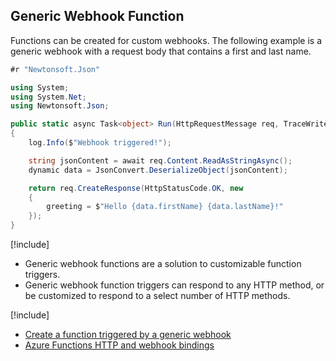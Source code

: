 ## Generic Webhook Function

Functions can be created for custom webhooks. The following example is a generic webhook with a request body that contains a first and last name. 

```csharp
#r "Newtonsoft.Json"

using System;
using System.Net;
using Newtonsoft.Json;

public static async Task<object> Run(HttpRequestMessage req, TraceWriter log)
{
    log.Info($"Webhook triggered!");

    string jsonContent = await req.Content.ReadAsStringAsync();
    dynamic data = JsonConvert.DeserializeObject(jsonContent);

    return req.CreateResponse(HttpStatusCode.OK, new
    {
        greeting = $"Hello {data.firstName} {data.lastName}!"
    });
}
```


[!include[](../includes/takeaways-heading.md)]

- Generic webhook functions are a solution to customizable function triggers.
- Generic webhook function triggers can respond to any HTTP method, or be customized to respond to a select number of HTTP methods.

[!include[](../includes/read-more-heading.md)]

- [Create a function triggered by a generic webhook](https://docs.microsoft.com/en-us/azure/azure-functions/functions-create-generic-webhook-triggered-function)
- [Azure Functions HTTP and webhook bindings](https://docs.microsoft.com/en-us/azure/azure-functions/functions-bindings-http-webhook)